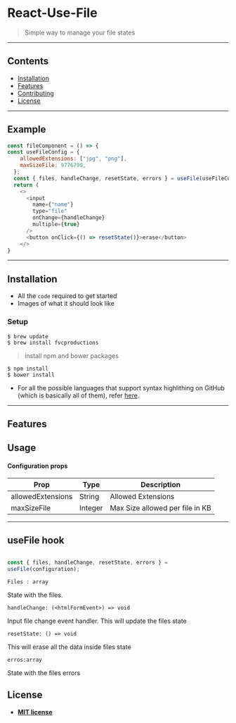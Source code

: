 

<!-- [![FVCproductions](https://avatars1.githubusercontent.com/u/4284691?v=3&s=200)](http://fvcproductions.com) -->



# React-Use-File

> Simple way to manage your file states

---

## Contents 



- [Installation](#installation)
- [Features](#features)
- [Contributing](#contributing)
- [License](#license)


---

## Example 

```javascript
const fileComponent = () => {
const useFileConfig = {
    allowedExtensions: ["jpg", "png"],
    maxSizeFile: 9776799,
  };
  const { files, handleChange, resetState, errors } = useFile(useFileConfig);
  return (
    <>
      <input
        name={"name"}
        type="file"
        onChange={handleChange}
        multiple={true}
      />
      <button onClick={() => resetState()}>erase</button>
    </>
}    
```

---

## Installation

- All the `code` required to get started
- Images of what it should look like

<!-- ### Clone

- Clone this repo to your local machine using `https://github.com/fvcproductions/SOMEREPO` -->

### Setup


```shell
$ brew update
$ brew install fvcproductions
```

> install npm and bower packages

```shell
$ npm install
$ bower install
```

- For all the possible languages that support syntax highlithing on GitHub (which is basically all of them), refer <a href="https://github.com/github/linguist/blob/master/lib/linguist/languages.yml" target="_blank">here</a>.

---

## Features


## Usage 

#### Configuration props

| Prop              | Type    | Description                     |
|-------------------|---------|---------------------------------|
| allowedExtensions | String  | Allowed Extensions              |
| maxSizeFile       | Integer | Max Size allowed per file in KB |

---
## useFile hook
```javascript

const { files, handleChange, resetState, errors } = 
useFile(configuration);
```
`Files : array` 

  State with the files.

`handleChange: (<htmlFormEvent>) => void` 

Input file change event handler. This will update the files state

`resetState: () => void` 

This will erase all the data inside files state

`erros:array`

State with the files errors


<!-- ---

## Support

Reach out to me at one of the following places!

- Website at <a href="http://fvcproductions.com" target="_blank">`fvcproductions.com`</a>
- Twitter at <a href="http://twitter.com/fvcproductions" target="_blank">`@fvcproductions`</a>
- Insert more social links here.

--- -->



<!-- ## Donations (Optional)

- You could include a <a href="https://cdn.rawgit.com/gratipay/gratipay-badge/2.3.0/dist/gratipay.png" target="_blank">Gratipay</a> link as well.

[![Support via Gratipay](https://cdn.rawgit.com/gratipay/gratipay-badge/2.3.0/dist/gratipay.png)](https://gratipay.com/fvcproductions/)
--- -->

## License


- **[MIT license](http://opensource.org/licenses/mit-license.php)**
